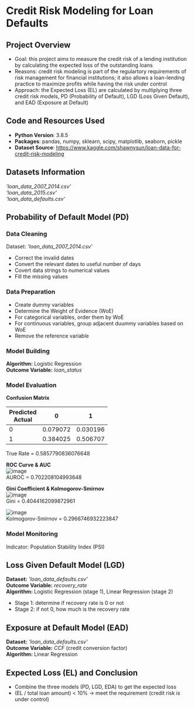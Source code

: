 # Credit Risk Modeling for Loan Defaults

## Project Overview
* Goal: this project aims to measure the credit risk of a lending institution by calculating the expected loss of the outstanding loans
* Reasons: credit risk modeling is part of the regulartory requirements of risk management for financial institutions; it also allows a loan-lending practice to maximize profits while having the risk under control
* Approach: the Expected Loss (EL) are calculated by multiplying three credit risk models, PD (Probability of Default), LGD (Loss Given Default), and EAD (Exposure at Default)

## Code and Resources Used
* __Python Version__: 3.8.5
* __Packages__: pandas, numpy, sklearn, scipy, matplotlib, seaborn, pickle
* __Dataset Source__: https://www.kaggle.com/shawnysun/loan-data-for-credit-risk-modeling

## Datasets Information
*'loan_data_2007_2014.csv'* <br>
_'loan_data_2015.csv'_ <br>
_'loan_data_defaults.csv'_ <br>

## Probability of Default Model (PD)
### Data Cleaning
Dataset: *'loan_data_2007_2014.csv'* <br>
* Correct the invalid dates
* Convert the relevant dates to useful number of days
* Covert data strings to numerical values
* Fill the missing values

### Data Preparation
* Create dummy variables
* Determine the Weight of Evidence (WoE)
* For categorical variables, order them by WoE
* For continuous variables, group adjacent duummy variables based on WoE
* Remove the reference variable

### Model Building
__Algorithm:__ Logistic Regression <br>
__Outcome Variable:__ *loan_status* <br>

### Model Evaluation
__Confusion Matrix__

| Predicted<br>Actual | 0     | 1        |
|------------------|----------|----------|
| 0                | 0.079072 | 0.030196 |
| 1                | 0.384025 | 0.506707 |

True Rate = 0.5857790836076648


__ROC Curve & AUC__<br>
![image](https://user-images.githubusercontent.com/77659538/109492048-564d8900-7ac5-11eb-8ba7-321976cef573.png)<br>
AUROC = 0.702208104993648


__Gini Coefficient & Kolmogorov-Smirnov__<br>
![image](https://user-images.githubusercontent.com/77659538/109492110-6d8c7680-7ac5-11eb-9844-ad4ba43aee27.png)<br>
Gini = 0.4044162099872961

![image](https://user-images.githubusercontent.com/77659538/109492134-754c1b00-7ac5-11eb-9843-472ce812e8e1.png)<br>
Kolmogorov-Smirnov = 0.2966746932223847

### Model Monitoring
Indicator: Population Stability Index (PSI)


## Loss Given Default Model (LGD)
__Dataset:__ _'loan_data_defaults.csv'_ <br>
__Outcome Variable:__ *recovery_rate* <br>
__Algorithm:__ Logistic Regression (stage 1), Linear Regression (stage 2)
  - Stage 1: determine if recovery rate is 0 or not
  - Stage 2: if not 0, how much is the recovery rate

## Exposure at Default Model (EAD)
__Dataset:__ _'loan_data_defaults.csv'_ <br>
__Outcome Variable:__ *CCF* (credit conversion factor) <br>
__Algorithm:__ Linear Regression

## Expected Loss (EL) and Conclusion
* Combine the three models (PD, LGD, EDA) to get the expected loss
* (EL / total loan amount) < 10% -> meet the requirement (credit risk is under control)




